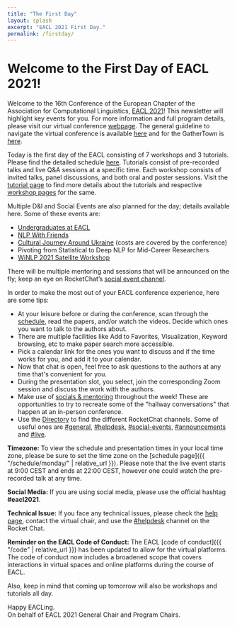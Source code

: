 ```yaml
---
title: "The First Day"
layout: splash
excerpt: "EACL 2021 First Day."
permalink: /firstday/
---
```


<h1 class="page__title">Welcome to the First Day of EACL 2021!</h1>

Welcome to the 16th Conference of the European Chapter of the Association for Computational Linguistics, [EACL 2021](https://www.virtual2021.eacl.org/)! This newsletter will highlight key events for you. For more information and full program details, please visit our virtual conference [webpage](https://www.virtual2021.eacl.org/). The general guideline to navigate the virtual conference is available [here](https://eacl2021-public.s3.amazonaws.com/guides/eacl_virtual_website_login_steps.pdf) and for the GatherTown is [here](https://eacl2021-public.s3.amazonaws.com/guides/EACL%2BVirtual%2BChair%2BPre-event%2Bcommunications.pdf).

Today is the first day of the EACL consisting of 7 workshops and 3 tutorials. Please find the detailed schedule [here](https://www.virtual2021.eacl.org/schedule.html). Tutorials consist of pre-recorded talks and live Q&A sessions at a specific time. Each workshop consists of invited talks, panel discussions, and both oral and poster sessions. Visit the [tutorial page](https://www.virtual2021.eacl.org/tutorials.html) to find more details about the tutorials and respective [workshop pages](https://www.virtual2021.eacl.org/workshops.html) for the same.

Multiple D&I and Social Events are also planned for the day; details available here. Some of these events are:

- [Undergraduates at EACL](https://ugcl.github.io/)
- [NLP With Friends](https://nlpwithfriends.com/)
- [Cultural Journey Around Ukraine](https://www.airbnb.com.ua/experiences/1748674) (costs are covered by the conference)
- Pivoting from Statistical to Deep NLP for Mid-Career Researchers
- [WiNLP 2021 Satellite Workshop](http://www.winlp.org/winlp-2021-statellite-workshop-eacl/)

There will be multiple mentoring and sessions that will be announced on the fly; keep an eye on RocketChat’s [social event channel](https://eacl2021.rocket.chat/channel/social-events).

In order to make the most out of your EACL conference experience, here are some tips:

- At your leisure before or during the conference, scan through the [schedule](https://www.virtual2021.eacl.org/schedule.html), read the papers, and/or watch the videos. Decide which ones you want to talk to the authors about.
- There are multiple facilities like Add to Favorites, Visualization, Keyword browsing, etc to make paper search more accessible.
- Pick a calendar link for the ones you want to discuss and if the time works for you, and add it to your calendar.
- Now that chat is open, feel free to ask questions to the authors at any time that's convenient for you.
- During the presentation slot, you select, join the corresponding Zoom session and discuss the work with the authors.
- Make use of [socials & mentoring](https://www.virtual2021.eacl.org/socials.html) throughout the week! These are opportunities to try to recreate some of the "hallway conversations" that happen at an in-person conference.
- Use the [Directory](https://eacl2021.rocket.chat/directory/channels) to find the different RocketChat channels. Some of useful ones are [#general](https://eacl2021.rocket.chat/channel/general), [#helpdesk](https://eacl2021.rocket.chat/channel/helpdesk), [#social-events](https://eacl2021.rocket.chat/channel/social-events), [#announcements](https://eacl2021.rocket.chat/channel/announcements) and [#live](https://eacl2021.rocket.chat/channel/live).

**Timezone:** To view the schedule and presentation times in your local time zone, please be sure to set the time zone on the [schedule page]({{ "/schedule/monday/" | relative_url }}). Please note that the live event starts at 9:00 CEST and ends at 22:00 CEST, however one could watch the pre-recorded talk at any time.

**Social Media:** If you are using social media, please use the official hashtag **#eacl2021**.

**Technical Issue:** If you face any technical issues, please check the [help page](https://www.virtual2021.eacl.org/about.html), contact the virtual chair, and use the [#helpdesk](https://eacl2021.rocket.chat/channel/helpdesk) channel on the Rocket Chat.

**Reminder on the EACL Code of Conduct:** The EACL [code of conduct]({{ "/code" | relative_url }}) has been updated to allow for the virtual platforms. The code of conduct now includes a broadened scope that covers interactions in virtual spaces and online platforms during the course of EACL.

Also, keep in mind that coming up tomorrow will also be workshops and tutorials all day.

Happy EACLing.<br/>
On behalf of EACL 2021 General Chair and Program Chairs.
